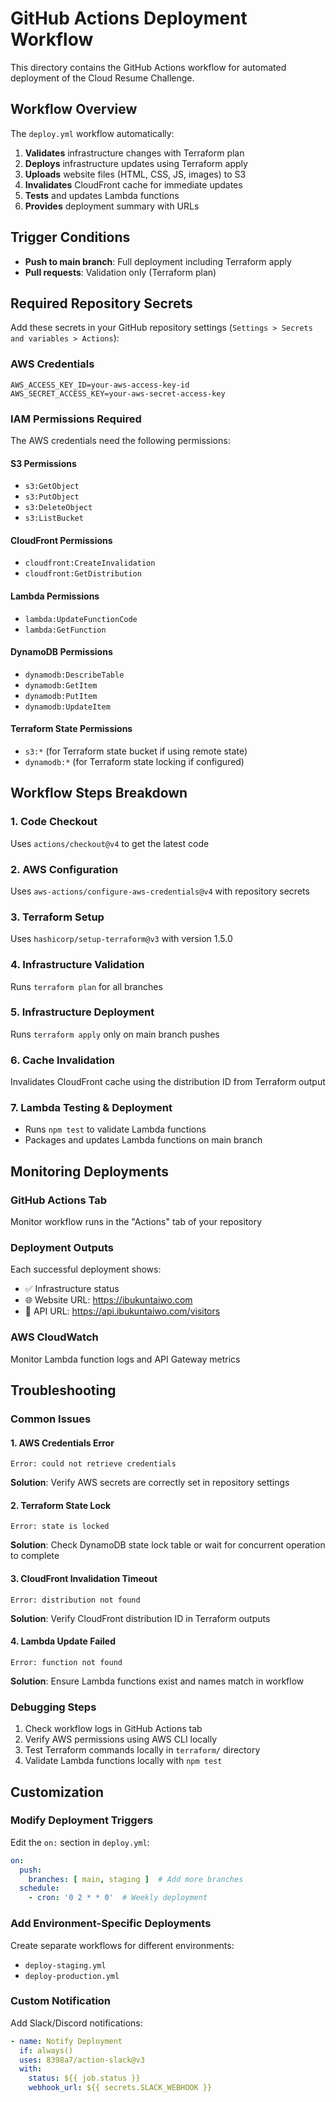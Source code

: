 # GitHub Actions Deployment Workflow

This directory contains the GitHub Actions workflow for automated deployment of the Cloud Resume Challenge.

## Workflow Overview

The `deploy.yml` workflow automatically:

1. **Validates** infrastructure changes with Terraform plan
2. **Deploys** infrastructure updates using Terraform apply
3. **Uploads** website files (HTML, CSS, JS, images) to S3
4. **Invalidates** CloudFront cache for immediate updates
5. **Tests** and updates Lambda functions
6. **Provides** deployment summary with URLs

## Trigger Conditions

- **Push to main branch**: Full deployment including Terraform apply
- **Pull requests**: Validation only (Terraform plan)

## Required Repository Secrets

Add these secrets in your GitHub repository settings (`Settings > Secrets and variables > Actions`):

### AWS Credentials
```
AWS_ACCESS_KEY_ID=your-aws-access-key-id
AWS_SECRET_ACCESS_KEY=your-aws-secret-access-key
```

### IAM Permissions Required

The AWS credentials need the following permissions:

#### S3 Permissions
- `s3:GetObject`
- `s3:PutObject`
- `s3:DeleteObject`
- `s3:ListBucket`

#### CloudFront Permissions  
- `cloudfront:CreateInvalidation`
- `cloudfront:GetDistribution`

#### Lambda Permissions
- `lambda:UpdateFunctionCode`
- `lambda:GetFunction`

#### DynamoDB Permissions
- `dynamodb:DescribeTable`
- `dynamodb:GetItem`
- `dynamodb:PutItem` 
- `dynamodb:UpdateItem`

#### Terraform State Permissions
- `s3:*` (for Terraform state bucket if using remote state)
- `dynamodb:*` (for Terraform state locking if configured)

## Workflow Steps Breakdown

### 1. Code Checkout
Uses `actions/checkout@v4` to get the latest code

### 2. AWS Configuration  
Uses `aws-actions/configure-aws-credentials@v4` with repository secrets

### 3. Terraform Setup
Uses `hashicorp/setup-terraform@v3` with version 1.5.0

### 4. Infrastructure Validation
Runs `terraform plan` for all branches

### 5. Infrastructure Deployment
Runs `terraform apply` only on main branch pushes

### 6. Cache Invalidation
Invalidates CloudFront cache using the distribution ID from Terraform output

### 7. Lambda Testing & Deployment
- Runs `npm test` to validate Lambda functions
- Packages and updates Lambda functions on main branch

## Monitoring Deployments

### GitHub Actions Tab
Monitor workflow runs in the "Actions" tab of your repository

### Deployment Outputs
Each successful deployment shows:
- ✅ Infrastructure status
- 🌐 Website URL: https://ibukuntaiwo.com
- 🔗 API URL: https://api.ibukuntaiwo.com/visitors

### AWS CloudWatch
Monitor Lambda function logs and API Gateway metrics

## Troubleshooting

### Common Issues

#### 1. AWS Credentials Error
```
Error: could not retrieve credentials
```
**Solution**: Verify AWS secrets are correctly set in repository settings

#### 2. Terraform State Lock
```  
Error: state is locked
```
**Solution**: Check DynamoDB state lock table or wait for concurrent operation to complete

#### 3. CloudFront Invalidation Timeout
```
Error: distribution not found
```
**Solution**: Verify CloudFront distribution ID in Terraform outputs

#### 4. Lambda Update Failed
```
Error: function not found
```
**Solution**: Ensure Lambda functions exist and names match in workflow

### Debugging Steps

1. Check workflow logs in GitHub Actions tab
2. Verify AWS permissions using AWS CLI locally
3. Test Terraform commands locally in `terraform/` directory
4. Validate Lambda functions locally with `npm test`

## Customization

### Modify Deployment Triggers
Edit the `on:` section in `deploy.yml`:

```yaml
on:
  push:
    branches: [ main, staging ]  # Add more branches
  schedule:
    - cron: '0 2 * * 0'  # Weekly deployment
```

### Add Environment-Specific Deployments
Create separate workflows for different environments:
- `deploy-staging.yml`
- `deploy-production.yml`

### Custom Notification
Add Slack/Discord notifications:

```yaml
- name: Notify Deployment
  if: always()
  uses: 8398a7/action-slack@v3
  with:
    status: ${{ job.status }}
    webhook_url: ${{ secrets.SLACK_WEBHOOK }}
```